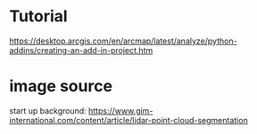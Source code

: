# Tutorial
https://desktop.arcgis.com/en/arcmap/latest/analyze/python-addins/creating-an-add-in-project.htm

# image source 
start up background: https://www.gim-international.com/content/article/lidar-point-cloud-segmentation